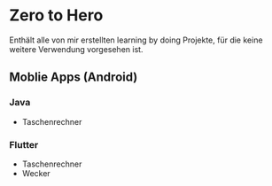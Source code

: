# Zero to Hero
Enthält alle von mir erstellten learning by doing Projekte, für die keine weitere Verwendung vorgesehen ist.

## Moblie Apps (Android)
### Java
+ Taschenrechner
### Flutter
+ Taschenrechner
+ Wecker